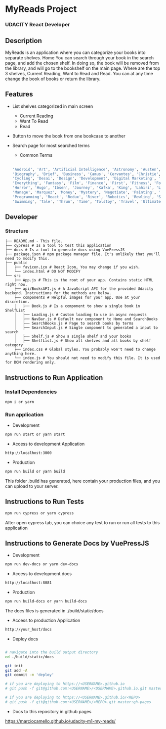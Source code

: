 # MyReads Project 

### UDACITY React Developer

## Description

MyReads is an application where you can categorize your books into separate shelves. Home
You can search through your book in the search page, and add the chosen shelf.
In doing so, the book will be removed from the library, and will go to the bookshelf on the main page.
Where are the top 3 shelves, Current Reading, Want to Read and Read.
You can at any time change the book of books or return the library.

## Features

* List shelves categorized in main screen <br>
  
   - Current Reading <br>
   - Want To Read <br>
   - Read <br>

* Button to move the book from one bookcase to another

* Search page for most searched terms
   - Common Terms<br><br>
    ```bash
    'Android', 'Art', 'Artificial Intelligence', 'Astronomy', 'Austen', 'Baseball', 'Basketball', 'Bhagat',
    'Biography', 'Brief', 'Business', 'Camus', 'Cervantes', 'Christie', 'Classics', 'Comics', 'Cook', 'Cricket',
    'Cycling', 'Desai', 'Design', 'Development', 'Digital Marketing', 'Drama', 'Drawing', 'Dumas', 'Education',
    'Everything', 'Fantasy', 'Film', 'Finance', 'First', 'Fitness', 'Football', 'Future', 'Games', 'Gandhi', 'Homer',
    'Horror', 'Hugo', 'Ibsen', 'Journey', 'Kafka', 'King', 'Lahiri', 'Larsson', 'Learn', 'Literary Fiction', 'Make',
    'Manage', 'Marquez', 'Money', 'Mystery', 'Negotiate', 'Painting', 'Philosophy', 'Photography', 'Poetry', 'Production',
    'Programming', 'React', 'Redux', 'River', 'Robotics', 'Rowling', 'Satire', 'Science Fiction', 'Shakespeare', 'Singh',
    'Swimming', 'Tale', 'Thrun', 'Time', 'Tolstoy', 'Travel', 'Ultimate', 'Virtual Reality', 'Web Development', 'iOS'
    ```
    
## Developer

### Structure

```
├── README.md - This file.
├── cypress # Is a tool to test this application
├── docs # Is a tool to generate docs using VuePressJS
├── package.json # npm package manager file. It's unlikely that you'll need to modify this.
├── public
│   ├── favicon.ico # React Icon, You may change if you wish.
│   └── index.html # DO NOT MODIFY
└── src
    ├── App.js # This is the root of your app. Contains static HTML right now.
    ├── api/BooksAPI.js # A JavaScript API for the provided Udacity backend. Instructions for the methods are below.
    ├── components # Helpful images for your app. Use at your discretion.
    │   ├── Book.js # Is a component to show a single book in ShelfList
    │   ├── Loading.js # Custom loading to use in async requests
    │   ├── NavBar.js # Default nav component to Home and SearchBooks
    │   ├── SearchBooks.js # Page to search books by terms
    │   ├── SearchInput.js # Single component to generated a input to search
    │   ├── Shelf.js # Show a single shelf and your books
    │   ├── ShelfList.js # Show all shelves and all books by shelf category
    ├── index.css # Global styles. You probably won't need to change anything here.
    └── index.js # You should not need to modify this file. It is used for DOM rendering only.
```

## Instructions to Run Application

### Install Dependencies

```bash
npm i or yarn
```

### Run application

- Development

```bash
npm run start or yarn start
```

- Access to development Application

```bash
http://localhost:3000
```

- Production

```bash
npm run build or yarn build
```

This folder .build has generated, here contain your production files, and you can upload to your server. 

## Instructions to Run Tests

```bash
npm run cypress or yarn cypress
```

After open cypress tab, you can choice any test to run or run all tests to this application

## Instructions to Generate Docs by VuePressJS

- Development

```bash
npm run dev-docs or yarn dev-docs
```

- Access to development docs

```bash
http://localhost:8081
```

- Production

```bash
npm run build-docs or yarn build-docs
```

The docs files is generated in ./build/static/docs

- Access to production Application

```bash
http://your_host/docs
```

- Deploy docs

```bash

# navigate into the build output directory
cd ./build/static/docs

git init
git add -A
git commit -m 'deploy'

# if you are deploying to https://<USERNAME>.github.io
# git push -f git@github.com:<USERNAME>/<USERNAME>.github.io.git master

# if you are deploying to https://<USERNAME>.github.io/<REPO>
# git push -f git@github.com:<USERNAME>/<REPO>.git master:gh-pages

```

- Docs to this repository in github pages

https://marciocamello.github.io/udacity-m1-my-reads/

